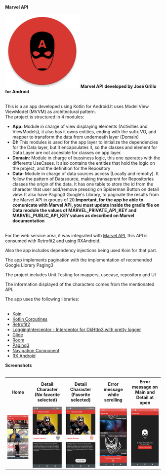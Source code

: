 <b>Marvel API</b>

<img src="https://github.com/grillo87/MarvelAPI-Android/blob/master/images/ic_app.png" alt="" width="240" height="240">

<body>
<b>Marvel API developed by José Grillo for Android</b></br></br>

This is a an app developed using Kotlin for Android.It uses Model View ViewModel (MVVM) as architectural pattern.</br>
The project is structured in 4 modules:</br>
- <b>App:</b> Module in charge of view displaying elements (Activities and ViewModels), it also has it owns entities, ending with the sufix VO, and mapper to transform the data from underneath layer (Domain)</br>
- <b>DI:</b> This modules is used for the app layer to initialize the dependencies for the Data layer, but it encapsulates it, so the classes and element for Data Layer are not accesible for classes on app layer.</br>
- <b>Domain:</b> Module in charge of bussiness logic, this one operates with the differents UseCases. It also contains the entities that hold the logic on the project, and the definition for the Repository</br>
- <b>Data:</b> Module in charge of data sources access (Locally and remotly). It follow the pattern of Datasource, making transaprent for Repositories classes the origin of the data. It has one table to store the id from the character that user add/remove pressing on Spiderman Button on detail view. It also have Paging3 Google's Library, to paginate the results from the Marvel API in groups of 20.<b>Important, for the app be able to comunicate with Marvel API, you must update inside the gradle file on Data module the values of MARVEL_PRIVATE_API_KEY and MARVEL_PUBLIC_API_KEY values as described on Marvel documentation</b></br></br>

For the web service area, it was integrated with <a href="https://developer.marvel.com/docs">Marvel API</a>, this API is consumed with Retrofit2 and using RXAndroid.</br>

Also the app includes dependency injections being used Koin for that part.</br>

The app implements pagination with the implementation of recomended Google Library Paging3</br>

The project includes Unit Testing for mappers, usecase, repository and UI</br>

The information displayed of the characters comes from the mentionated API.</br>

The app uses the following libraries:</br></br>

- <a href="https://insert-koin.io/">Koin</a></br>
- <a href="https://github.com/Kotlin/kotlinx.coroutines">Kotlin Coroutines</a></br>
- <a href="https://github.com/square/retrofit">Retrofit2</a></br>
- <a href="https://github.com/ihsanbal/LoggingInterceptor">LoggingInterceptor - Interceptor for OkHttp3 with pretty logger</a></br>
- <a href="https://github.com/bumptech/glide">Glide</a></br>
- <a href="https://github.com/androidx-releases/Room">Room</a></br>
- <a href="https://developer.android.com/topic/libraries/architecture/paging/v3-overview?hl=es-419">Paging3</a></br>
- <a href="https://developer.android.com/guide/navigation/navigation-getting-started">Navigation Component</a></br>
- <a href="https://github.com/ReactiveX/RxAndroid">RX Android</a></br>


<b>Screenshots</b></br></br>
<table>
<tr>
<th>Home</th>
<th>Detail Character (No favorite selected)</th>
<th>Detail Character (Favorite selected)</th>
<th>Error message while scrolling</th>
<th>Error message on Main and Detail at open</th>
</tr>
<tr>
<td>
<img src="https://github.com/grillo87/MarvelAPI_RX/blob/master/images/1.png">
</td>
<td>
<img src="https://github.com/grillo87/MarvelAPI_RX/blob/master/images/2.png">
</td>
<td>
<img src="https://github.com/grillo87/MarvelAPI_RX/blob/master/images/3.png">
</td>
<td>
<img src="https://github.com/grillo87/MarvelAPI_RX/blob/master/images/4.png">
</td>
<td>
<img src="https://github.com/grillo87/MarvelAPI_RX/blob/master/images/5.png">
</td>
</tr>
</table>


</body>
</html>